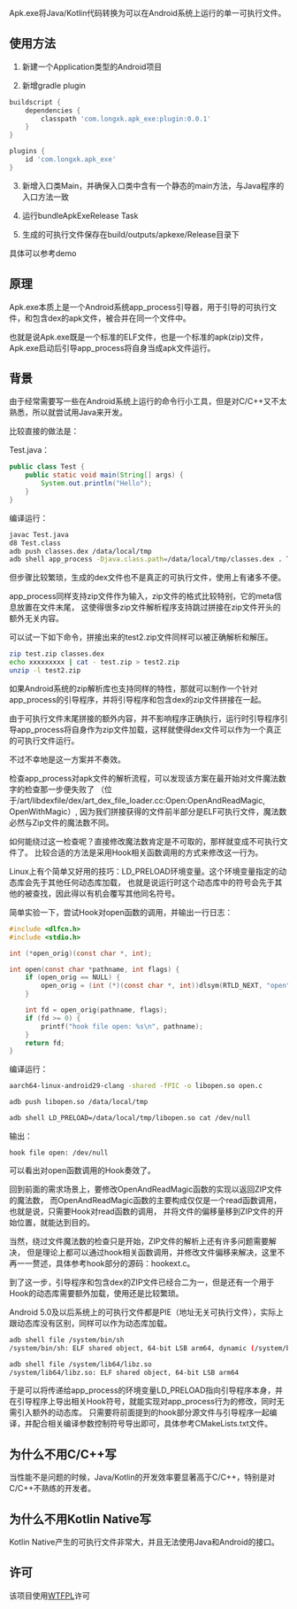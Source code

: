 Apk.exe将Java/Kotlin代码转换为可以在Android系统上运行的单一可执行文件。

## 使用方法
1. 新建一个Application类型的Android项目

2. 新增gradle plugin

```gradle
buildscript {
    dependencies {
        classpath 'com.longxk.apk_exe:plugin:0.0.1'
    }
}

plugins {
    id 'com.longxk.apk_exe'
}
```

3. 新增入口类Main，并确保入口类中含有一个静态的main方法，与Java程序的入口方法一致

4. 运行bundleApkExeRelease Task

5. 生成的可执行文件保存在build/outputs/apkexe/Release目录下

具体可以参考demo

## 原理
Apk.exe本质上是一个Android系统app_process引导器，用于引导的可执行文件，和包含dex的apk文件，被合并在同一个文件中。

也就是说Apk.exe既是一个标准的ELF文件，也是一个标准的apk(zip)文件，Apk.exe启动后引导app_process将自身当成apk文件运行。

## 背景
由于经常需要写一些在Android系统上运行的命令行小工具，但是对C/C++又不太熟悉，所以就尝试用Java来开发。

比较直接的做法是：

Test.java：
```java
public class Test {
    public static void main(String[] args) {
        System.out.println("Hello");
    }
}
```

编译运行：
```bash
javac Test.java
d8 Test.class
adb push classes.dex /data/local/tmp
adb shell app_process -Djava.class.path=/data/local/tmp/classes.dex . Test
```

但步骤比较繁琐，生成的dex文件也不是真正的可执行文件，使用上有诸多不便。

app_process同样支持zip文件作为输入，zip文件的格式比较特别，它的meta信息放置在文件末尾，
这使得很多zip文件解析程序支持跳过拼接在zip文件开头的额外无关内容。

可以试一下如下命令，拼接出来的test2.zip文件同样可以被正确解析和解压。

```bash
zip test.zip classes.dex
echo xxxxxxxxx | cat - test.zip > test2.zip
unzip -l test2.zip
```

如果Android系统的zip解析库也支持同样的特性，那就可以制作一个针对app_process的引导程序，并将引导程序和包含dex的zip文件拼接在一起。

由于可执行文件末尾拼接的额外内容，并不影响程序正确执行，运行时引导程序引导app_process将自身作为zip文件加载，这样就使得dex文件可以作为一个真正的可执行文件运行。

不过不幸地是这一方案并不奏效。

检查app_process对apk文件的解析流程，可以发现该方案在最开始对文件魔法数字的检查那一步便失败了
（位于/art/libdexfile/dex/art_dex_file_loader.cc:Open:OpenAndReadMagic, OpenWithMagic）,
因为我们拼接获得的文件前半部分是ELF可执行文件，魔法数必然与Zip文件的魔法数不同。

如何能绕过这一检查呢？直接修改魔法数肯定是不可取的，那样就变成不可执行文件了。
比较合适的方法是采用Hook相关函数调用的方式来修改这一行为。

Linux上有个简单又好用的技巧：LD_PRELOAD环境变量。这个环境变量指定的动态库会先于其他任何动态库加载，
也就是说运行时这个动态库中的符号会先于其他的被查找，因此得以有机会覆写其他同名符号。

简单实验一下，尝试Hook对open函数的调用，并输出一行日志：

```c
#include <dlfcn.h>
#include <stdio.h>

int (*open_orig)(const char *, int);

int open(const char *pathname, int flags) {
    if (open_orig == NULL) {
        open_orig = (int (*)(const char *, int))dlsym(RTLD_NEXT, "open");
    }

    int fd = open_orig(pathname, flags);
    if (fd >= 0) {
        printf("hook file open: %s\n", pathname);
    }
    return fd;
}
```

编译运行：
```bash
aarch64-linux-android29-clang -shared -fPIC -o libopen.so open.c

adb push libopen.so /data/local/tmp

adb shell LD_PRELOAD=/data/local/tmp/libopen.so cat /dev/null
```

输出：
```    
hook file open: /dev/null
```

可以看出对open函数调用的Hook奏效了。

回到前面的需求场景上，要修改OpenAndReadMagic函数的实现以返回ZIP文件的魔法数，
而OpenAndReadMagic函数的主要构成仅仅是一个read函数调用，也就是说，只需要Hook对read函数的调用，
并将文件的偏移量移到ZIP文件的开始位置，就能达到目的。

当然，绕过文件魔法数的检查只是开始，ZIP文件的解析上还有许多问题需要解决，
但是理论上都可以通过hook相关函数调用，并修改文件偏移来解决，这里不再一一赘述，具体参考hook部分的源码：hookext.c。

到了这一步，引导程序和包含dex的ZIP文件已经合二为一，但是还有一个用于Hook的动态库需要额外加载，使用还是比较繁琐。

Android 5.0及以后系统上的可执行文件都是PIE（地址无关可执行文件），实际上跟动态库没有区别，同样可以作为动态库加载。

```bash
adb shell file /system/bin/sh
/system/bin/sh: ELF shared object, 64-bit LSB arm64, dynamic (/system/bin/linker64)
```
```bash
adb shell file /system/lib64/libz.so
/system/lib64/libz.so: ELF shared object, 64-bit LSB arm64
```

于是可以将传递给app_process的环境变量LD_PRELOAD指向引导程序本身，并在引导程序上导出相关Hook符号，就能实现对app_process行为的修改，同时无需引入额外的动态库。
只需要将前面提到的hook部分源文件与引导程序一起编译，并配合相关编译参数控制符号导出即可，具体参考CMakeLists.txt文件。

## 为什么不用C/C++写
当性能不是问题的时候，Java/Kotlin的开发效率要显著高于C/C++，特别是对C/C++不熟练的开发者。

## 为什么不用Kotlin Native写
Kotlin Native产生的可执行文件非常大，并且无法使用Java和Android的接口。

## 许可
该项目使用[WTFPL](http://www.wtfpl.net/ "WTFPL LICENSE")许可